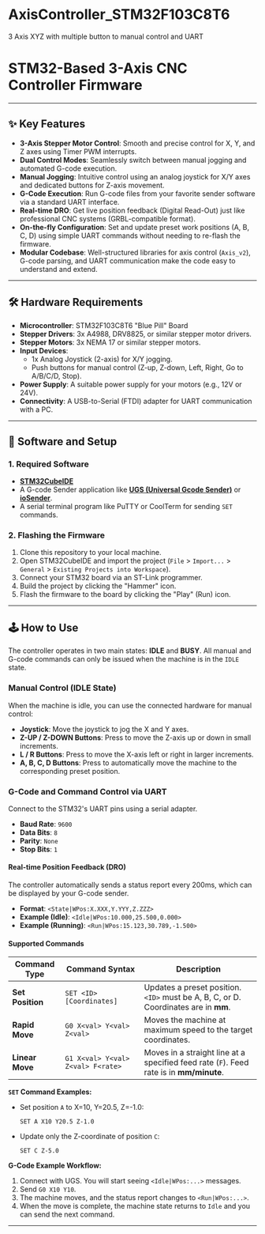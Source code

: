 # AxisController_STM32F103C8T6
3 Axis XYZ with multiple button to manual control and UART
# STM32-Based 3-Axis CNC Controller Firmware


---

## ✨ Key Features

* **3-Axis Stepper Motor Control**: Smooth and precise control for X, Y, and Z axes using Timer PWM interrupts.
* **Dual Control Modes**: Seamlessly switch between manual jogging and automated G-code execution.
* **Manual Jogging**: Intuitive control using an analog joystick for X/Y axes and dedicated buttons for Z-axis movement.
* **G-Code Execution**: Run G-code files from your favorite sender software via a standard UART interface.
* **Real-time DRO**: Get live position feedback (Digital Read-Out) just like professional CNC systems (GRBL-compatible format).
* **On-the-fly Configuration**: Set and update preset work positions (A, B, C, D) using simple UART commands without needing to re-flash the firmware.
* **Modular Codebase**: Well-structured libraries for axis control (`Axis_v2`), G-code parsing, and UART communication make the code easy to understand and extend.

---

## 🛠️ Hardware Requirements

* **Microcontroller**: STM32F103C8T6 "Blue Pill" Board
* **Stepper Drivers**: 3x A4988, DRV8825, or similar stepper motor drivers.
* **Stepper Motors**: 3x NEMA 17 or similar stepper motors.
* **Input Devices**:
    * 1x Analog Joystick (2-axis) for X/Y jogging.
    * Push buttons for manual control (Z-up, Z-down, Left, Right, Go to A/B/C/D, Stop).
* **Power Supply**: A suitable power supply for your motors (e.g., 12V or 24V).
* **Connectivity**: A USB-to-Serial (FTDI) adapter for UART communication with a PC.

---

## 💾 Software and Setup

### 1. Required Software
* [**STM32CubeIDE**](https://www.st.com/en/development-tools/stm32cubeide.html)
* A G-code Sender application like [**UGS (Universal Gcode Sender)**](https://winder.github.io/ugs_website/) or [**ioSender**](https://github.com/grblHAL/ioSender).
* A serial terminal program like PuTTY or CoolTerm for sending `SET` commands.

### 2. Flashing the Firmware
1.  Clone this repository to your local machine.
2.  Open STM32CubeIDE and import the project (`File` > `Import...` > `General` > `Existing Projects into Workspace`).
3.  Connect your STM32 board via an ST-Link programmer.
4.  Build the project by clicking the "Hammer" icon.
5.  Flash the firmware to the board by clicking the "Play" (Run) icon.

---

## 🕹️ How to Use

The controller operates in two main states: **IDLE** and **BUSY**. All manual and G-code commands can only be issued when the machine is in the `IDLE` state.

### Manual Control (IDLE State)

When the machine is idle, you can use the connected hardware for manual control:
* **Joystick**: Move the joystick to jog the X and Y axes.
* **Z-UP / Z-DOWN Buttons**: Press to move the Z-axis up or down in small increments.
* **L / R Buttons**: Press to move the X-axis left or right in larger increments.
* **A, B, C, D Buttons**: Press to automatically move the machine to the corresponding preset position.

### G-Code and Command Control via UART

Connect to the STM32's UART pins using a serial adapter.

* **Baud Rate**: `9600`
* **Data Bits**: `8`
* **Parity**: `None`
* **Stop Bits**: `1`

#### Real-time Position Feedback (DRO)
The controller automatically sends a status report every 200ms, which can be displayed by your G-code sender.
* **Format**: `<State|WPos:X.XXX,Y.YYY,Z.ZZZ>`
* **Example (Idle)**: `<Idle|WPos:10.000,25.500,0.000>`
* **Example (Running)**: `<Run|WPos:15.123,30.789,-1.500>`

#### Supported Commands

| Command Type      | Command Syntax                        | Description                                                                                             |
| ----------------- | ------------------------------------- | ------------------------------------------------------------------------------------------------------- |
| **Set Position** | `SET <ID> [Coordinates]`              | Updates a preset position. `<ID>` must be A, B, C, or D. Coordinates are in **mm**.                          |
| **Rapid Move** | `G0 X<val> Y<val> Z<val>`             | Moves the machine at maximum speed to the target coordinates.                                          |
| **Linear Move** | `G1 X<val> Y<val> Z<val> F<rate>`     | Moves in a straight line at a specified feed rate (`F`). Feed rate is in **mm/minute**.                |

**`SET` Command Examples:**
* Set position `A` to X=10, Y=20.5, Z=-1.0:
    ```
    SET A X10 Y20.5 Z-1.0
    ```
* Update only the Z-coordinate of position `C`:
    ```
    SET C Z-5.0
    ```

**G-Code Example Workflow:**
1.  Connect with UGS. You will start seeing `<Idle|WPos:...>` messages.
2.  Send `G0 X10 Y10`.
3.  The machine moves, and the status report changes to `<Run|WPos:...>`.
4.  When the move is complete, the machine state returns to `Idle` and you can send the next command.

---
